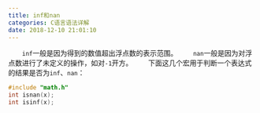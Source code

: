 ```yaml
---
title: inf和nan
categories: C语言语法详解
date: 2018-12-10 21:01:10
---
```

&emsp;&emsp;`inf`一般是因为得到的数值超出浮点数的表示范围。<!--more-->
&emsp;&emsp;`nan`一般是因为对浮点数进行了未定义的操作，如对`-1`开方。
&emsp;&emsp;下面这几个宏用于判断一个表达式的结果是否为`inf`、`nan`：

``` cpp
#include "math.h"
int isnan(x);
int isinf(x);
```